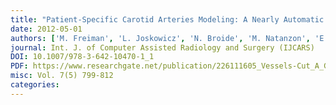 ```yaml
---
title: "Patient-Specific Carotid Arteries Modeling: A Nearly Automatic Model-Based Graph-Cut Approach"
date: 2012-05-01
authors: ['M. Freiman', 'L. Joskowicz', 'N. Broide', 'M. Natanzon', 'E. Nammer', 'O. Shilon', 'L. Weizman', 'J. Sosna']
journal: Int. J. of Computer Assisted Radiology and Surgery (IJCARS)
DOI: 10.1007/978-3-642-10470-1_1
PDF: https://www.researchgate.net/publication/226111605_Vessels-Cut_A_Graph_Based_Approach_to_Patient-Specific_Carotid_Arteries_Modeling
misc: Vol. 7(5) 799-812
categories: 
---
```

